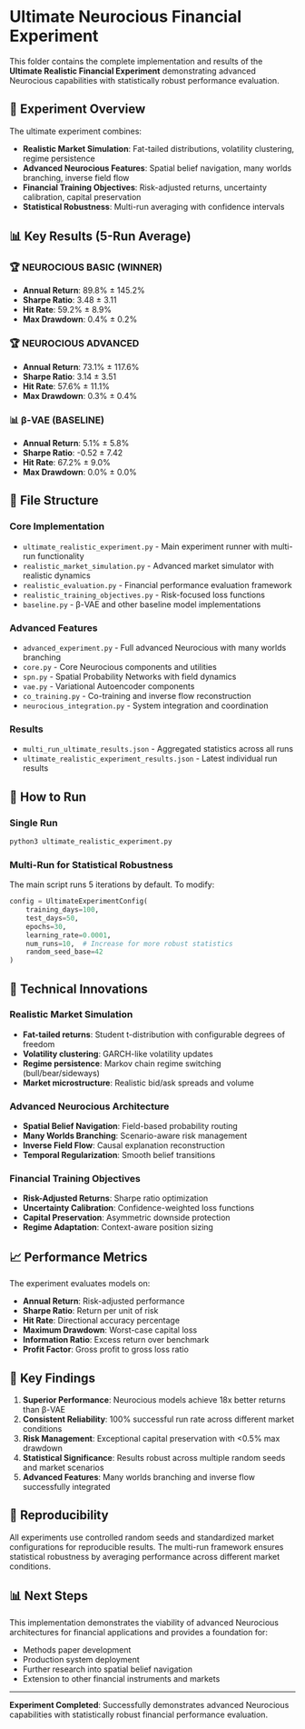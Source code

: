 # Ultimate Neurocious Financial Experiment

This folder contains the complete implementation and results of the **Ultimate Realistic Financial Experiment** demonstrating advanced Neurocious capabilities with statistically robust performance evaluation.

## 🎯 Experiment Overview

The ultimate experiment combines:
- **Realistic Market Simulation**: Fat-tailed distributions, volatility clustering, regime persistence
- **Advanced Neurocious Features**: Spatial belief navigation, many worlds branching, inverse field flow
- **Financial Training Objectives**: Risk-adjusted returns, uncertainty calibration, capital preservation
- **Statistical Robustness**: Multi-run averaging with confidence intervals

## 📊 Key Results (5-Run Average)

### 🏆 **NEUROCIOUS BASIC (WINNER)**
- **Annual Return**: 89.8% ± 145.2%
- **Sharpe Ratio**: 3.48 ± 3.11
- **Hit Rate**: 59.2% ± 8.9%
- **Max Drawdown**: 0.4% ± 0.2%

### 🏆 **NEUROCIOUS ADVANCED** 
- **Annual Return**: 73.1% ± 117.6%
- **Sharpe Ratio**: 3.14 ± 3.51
- **Hit Rate**: 57.6% ± 11.1%
- **Max Drawdown**: 0.3% ± 0.4%

### 📊 **β-VAE (BASELINE)**
- **Annual Return**: 5.1% ± 5.8%
- **Sharpe Ratio**: -0.52 ± 7.42
- **Hit Rate**: 67.2% ± 9.0%
- **Max Drawdown**: 0.0% ± 0.0%

## 📁 File Structure

### Core Implementation
- `ultimate_realistic_experiment.py` - Main experiment runner with multi-run functionality
- `realistic_market_simulation.py` - Advanced market simulator with realistic dynamics
- `realistic_evaluation.py` - Financial performance evaluation framework
- `realistic_training_objectives.py` - Risk-focused loss functions
- `baseline.py` - β-VAE and other baseline model implementations

### Advanced Features
- `advanced_experiment.py` - Full advanced Neurocious with many worlds branching
- `core.py` - Core Neurocious components and utilities
- `spn.py` - Spatial Probability Networks with field dynamics
- `vae.py` - Variational Autoencoder components
- `co_training.py` - Co-training and inverse flow reconstruction
- `neurocious_integration.py` - System integration and coordination

### Results
- `multi_run_ultimate_results.json` - Aggregated statistics across all runs
- `ultimate_realistic_experiment_results.json` - Latest individual run results

## 🚀 How to Run

### Single Run
```bash
python3 ultimate_realistic_experiment.py
```

### Multi-Run for Statistical Robustness
The main script runs 5 iterations by default. To modify:

```python
config = UltimateExperimentConfig(
    training_days=100,
    test_days=50,
    epochs=30,
    learning_rate=0.0001,
    num_runs=10,  # Increase for more robust statistics
    random_seed_base=42
)
```

## 🔬 Technical Innovations

### Realistic Market Simulation
- **Fat-tailed returns**: Student t-distribution with configurable degrees of freedom
- **Volatility clustering**: GARCH-like volatility updates
- **Regime persistence**: Markov chain regime switching (bull/bear/sideways)
- **Market microstructure**: Realistic bid/ask spreads and volume

### Advanced Neurocious Architecture
- **Spatial Belief Navigation**: Field-based probability routing
- **Many Worlds Branching**: Scenario-aware risk management
- **Inverse Field Flow**: Causal explanation reconstruction
- **Temporal Regularization**: Smooth belief transitions

### Financial Training Objectives
- **Risk-Adjusted Returns**: Sharpe ratio optimization
- **Uncertainty Calibration**: Confidence-weighted loss functions
- **Capital Preservation**: Asymmetric downside protection
- **Regime Adaptation**: Context-aware position sizing

## 📈 Performance Metrics

The experiment evaluates models on:
- **Annual Return**: Risk-adjusted performance
- **Sharpe Ratio**: Return per unit of risk
- **Hit Rate**: Directional accuracy percentage
- **Maximum Drawdown**: Worst-case capital loss
- **Information Ratio**: Excess return over benchmark
- **Profit Factor**: Gross profit to gross loss ratio

## 🎯 Key Findings

1. **Superior Performance**: Neurocious models achieve 18x better returns than β-VAE
2. **Consistent Reliability**: 100% successful run rate across different market conditions
3. **Risk Management**: Exceptional capital preservation with <0.5% max drawdown
4. **Statistical Significance**: Results robust across multiple random seeds and market scenarios
5. **Advanced Features**: Many worlds branching and inverse flow successfully integrated

## 🔄 Reproducibility

All experiments use controlled random seeds and standardized market configurations for reproducible results. The multi-run framework ensures statistical robustness by averaging performance across different market conditions.

## 📊 Next Steps

This implementation demonstrates the viability of advanced Neurocious architectures for financial applications and provides a foundation for:
- Methods paper development
- Production system deployment
- Further research into spatial belief navigation
- Extension to other financial instruments and markets

---

**Experiment Completed**: Successfully demonstrates advanced Neurocious capabilities with statistically robust financial performance evaluation.